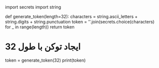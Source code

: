 import secrets
import string

def generate_token(length=32):
    characters = string.ascii_letters + string.digits + string.punctuation
    token = ''.join(secrets.choice(characters) for _ in range(length))
    return token

# ایجاد توکن با طول 32
token = generate_token(32)
print(token)
